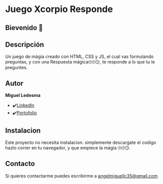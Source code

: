 # Juego Xcorpio Responde

## Bievenido 👋

## Descripción

Un juego de mágia creado con HTML, CSS y JS, el cual vas formulando preguntas, y con una Respuesta mágica🙄🙄😏, te responde a lo que tu le preguntes. 

## Autor
**Miguel Ledesma**

* ✔️[LinkedIn](https://www.linkedin.com/in/miguelledesmac)
* ✔️[Portofolio](https://miguelledesmac.github.io/Portofolio-Oficial/)

## Instalacion
Este proyecto no necesita instalacion. simplemente descargate el codigo hazlo correr en tu navegador, y que empiece la mágia 🙄🙄😏.

## Contacto
Si quieres contactarme puedes escribirme a angelmiguellc35@gmail.com
